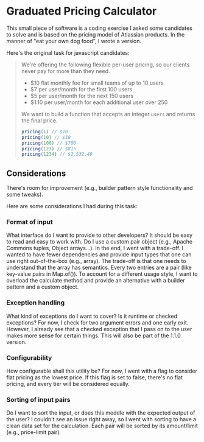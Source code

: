 # Graduated Pricing Calculator

This small piece of software is a coding exercise I asked some candidates to solve and is based on the pricing model of Atlassian products. In the manner of "eat your own dog food", I wrote a version.

Here's the original task for javascript candidates:

> We're offering the following flexible per-user pricing, so our clients never pay for more than they need.
> - $10 flat monthly fee for small teams of up to 10 users
> - $7 per user/month for the first 100 users
> - $5 per user/month for the next 150 users
> - $1.10 per user/month for each additional user over 250
> 
> We want to build a function that accepts an integer `users` and returns the final price.
>```js
>pricing(1) // $10
>pricing(10) // $10
>pricing(100) // $700
>pricing(123) // $815
>pricing(1234) // $2,532.40
>```

## Considerations

There's room for improvement (e.g., builder pattern style functionality and some tweaks).

Here are some considerations I had during this task:

### Format of input
What interface do I want to provide to other developers? It should be easy to read and easy to work with. Do I use a custom pair object (e.g., Apache Commons tuples, Object arrays...). In the end, I went with a trade-off. I wanted to have fewer dependencies and provide input types that one can use right out-of-the-box (e.g., array). The trade-off is that one needs to understand that the array has semantics. Every two entries are a pair (like key-value pairs in Map.of()). To account for a different usage style, I want to overload the calculate method and provide an alternative with a builder pattern and a custom object.

### Exception handling
What kind of exceptions do I want to cover? Is it runtime or checked exceptions? For now, I check for two argument errors and one early exit. However, I already see that a checked exception that I pass on to the user makes more sense for certain things. This will also be part of the 1.1.0 version.

### Configurability
How configurable shall this utility be? For now, I went with a flag to consider flat pricing as the lowest price. If this flag is set to false, there's no flat pricing, and every tier will be considered equally.

### Sorting of input pairs
Do I want to sort the input, or does this meddle with the expected output of the user? I couldn't see an issue right away, so I went with sorting to have a clean data set for the calculation. Each pair will be sorted by its amount/limit (e.g., price-limit pair).




